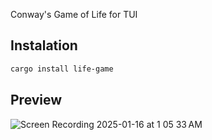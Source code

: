 Conway's Game of Life for TUI

## Instalation
```bash
cargo install life-game
```
## Preview
![Screen Recording 2025-01-16 at 1 05 33 AM](https://github.com/user-attachments/assets/cb8c195f-428a-4e85-b26b-71a133b24da9)
